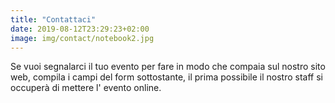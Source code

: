 ```yaml
---
title: "Contattaci"
date: 2019-08-12T23:29:23+02:00
image: img/contact/notebook2.jpg
---
```


Se vuoi segnalarci il tuo evento per fare in modo che compaia sul nostro sito web,
compila i campi del form sottostante, il prima possibile il nostro staff si occuperà 
di mettere l' evento online.